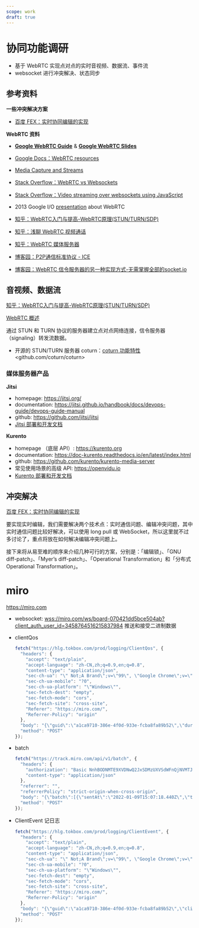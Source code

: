 ```yaml
---
scope: work
draft: true
---
```

# 协同功能调研

- 基于 WebRTC 实现点对点的实时音视频、数据流、事件流
- websocket 进行冲突解决、状态同步

## 参考资料

**一些冲突解决方案**
- [百度 FEX：实时协同编辑的实现](https://fex.baidu.com/blog/2014/04/realtime-collaboration/)


**WebRTC 资料**

- **[Google WebRTC Guide](https://webrtc.org/getting-started/overview)** & **[Google WebRTC Slides](http://io13webrtc.appspot.com/)**
- [Google Docs：WebRTC resources](https://docs.google.com/document/d/1idl_NYQhllFEFqkGQOLv8KBK8M3EVzyvxnKkHl4SuM8/edit)
- [Media Capture and Streams](https://w3c.github.io/mediacapture-main/)

- [Stack Overflow：WebRTC vs Websockets](https://stackoverflow.com/questions/18799364/webrtc-vs-websockets-if-webrtc-can-do-video-audio-and-data-why-do-i-need-web)
- [Stack Overflow：Video streaming over websockets using JavaScript](https://stackoverflow.com/questions/4241992/video-streaming-over-websockets-using-javascript)
-  2013 Google I/O [presentation](http://www.youtube.com/watch?v=p2HzZkd2A40) about WebRTC
- [知乎：WebRTC入门与提高-WebRTC原理(STUN/TURN/SDP)](https://zhuanlan.zhihu.com/p/79489847)
- [知乎：浅聊 WebRTC 视频通话](https://zhuanlan.zhihu.com/p/412886513)
- [知乎：WebRTC 媒体服务器](https://zhuanlan.zhihu.com/p/33616446)
- [博客园：P2P通信标准协议 - ICE](https://www.cnblogs.com/pannengzhi/p/5061674.html)
- [博客园：WebRTC 信令服务器的另一种实现方式-无需掌握全部的socket.io](https://www.cnblogs.com/eflypro/p/14610640.html)


## 音视频、数据流

[知乎：WebRTC入门与提高-WebRTC原理(STUN/TURN/SDP)](https://zhuanlan.zhihu.com/p/79489847)

[WebRTC 概述](WebRTC%20概述.md)

通过 STUN 和 TURN 协议的服务器建立点对点网络连接，信令服务器（signaling）转发流数据。

- 开源的 STUN/TURN 服务器 coturn：[coturn 功能特性](coturn%20功能特性.md)<github.com/coturn/coturn>

### 媒体服务器产品

**Jitsi**
- homepage: <https://jitsi.org/>
- documentation: <https://jitsi.github.io/handbook/docs/devops-guide/devops-guide-manual>
- github: <https://github.com/jitsi/jitsi>
- [Jitsi 部署和开发文档](Jitsi%20部署和开发文档)

**Kurento**

- homepage （底层 API）: <https://kurento.org>
- documentation: <https://doc-kurento.readthedocs.io/en/latest/index.html>
- github: <https://github.com/kurento/kurento-media-server>
- 常见使用场景的高级 API: <https://openvidu.io>
- [Kurento 部署和开发文档](Kurento%20部署和开发文档.md)



## 冲突解决
[百度 FEX：实时协同编辑的实现](https://fex.baidu.com/blog/2014/04/realtime-collaboration/)

要实现实时编辑，我们需要解决两个技术点：实时通信问题、编辑冲突问题，其中实时通信问题比较好解决，可以使用 long pull 或 WebSocket，所以这里就不过多讨论了，重点将放在如何解决编辑冲突问题上。


接下来将从易至难的顺序来介绍几种可行的方案，分别是：「编辑锁」、「GNU diff-patch」、「Myer’s diff-patch」、「Operational Transformation」和「分布式 Operational Transformation」。








# miro

<https://miro.com>

- websocket: <wss://miro.com/ws/board-070421dd5bce504ab?client_auth_user_id=3458764516215837984> 推送和接受二进制数据

- clientQos

  ```js
  fetch("https://hlg.tokbox.com/prod/logging/ClientQos", {
    "headers": {
      "accept": "text/plain",
      "accept-language": "zh-CN,zh;q=0.9,en;q=0.8",
      "content-type": "application/json",
      "sec-ch-ua": "\" Not;A Brand\";v=\"99\", \"Google Chrome\";v=\"97\", \"Chromium\";v=\"97\"",
      "sec-ch-ua-mobile": "?0",
      "sec-ch-ua-platform": "\"Windows\"",
      "sec-fetch-dest": "empty",
      "sec-fetch-mode": "cors",
      "sec-fetch-site": "cross-site",
      "Referer": "https://miro.com/",
      "Referrer-Policy": "origin"
    },
    "body": "{\"guid\":\"a1ca9710-386e-4f0d-933e-fcba8fa89b52\",\"duration\":120,\"clientVersion\":\"js-2.21.2\",\"buildHash\":\"36aba9d71\",\"source\":\"https://miro.com/app/board/uXjVOXYiRO4=/\",\"logVersion\":\"2\",\"apiServer\":\"https://api-standard.opentok.com\",\"clientSystemTime\":1641740377546,\"sessionId\":\"1_MX4zOTA2Nzc4Mn5-MTY0MTczOTAyOTY3NH43ZUNnYmdyLzBEVUYzcW9LZUlZM1dGbUt-fg\",\"mediaServerName\":\"mantis151-hnd.tokbox.com\",\"relayServer\":\"turnserver-5699b5d845-9b7xw-apne1.proxy.prod.tokbox.com\",\"p2p\":false,\"messagingServer\":\"mantis151-hnd.tokbox.com\",\"messagingUrl\":\"wss://mantis151-hnd.tokbox.com:443/rumorwebsocketsv2\",\"version\":\"v2.21.2\",\"partnerId\":\"39067782\",\"widgetType\":\"Subscriber\",\"width\":0,\"height\":0,\"audioTrack\":true,\"hasAudio\":true,\"subscribeToAudio\":true,\"audioVolume\":100,\"videoTrack\":true,\"connectionId\":\"964dde37-7282-422a-9dbe-348bfa3d823c\",\"hasVideo\":false,\"subscribeToVideo\":true,\"congestionLevel\":null,\"streamId\":\"89ef2861-c94b-48f4-9a62-e937c566dd18\",\"subscriberId\":\"4d1ecdfd-1660-4d90-bb65-552fde8eeda0\",\"remoteConnectionId\":\"14e4515f-7719-4c47-84d7-76fffff0855b\",\"peerId\":\"prism.mantis151-hnd.tokbox.com\",\"sourceStreamId\":\"ROUTED\",\"timeStamp\":1641740377543.3,\"period\":30,\"audioRecvPackets\":1499,\"audioRecvPacketsLost\":1,\"audioRecvBytes\":117795,\"videoRecvPackets\":0,\"videoRecvPacketsLost\":0,\"videoRecvBytes\":0,\"videoFramesReceived\":0,\"useDtx\":false,\"audioLocalCandidateType\":\"prflx\",\"audioLocalAddress\":\"113.200.174.7:39425\",\"audioRemoteCandidateType\":\"host\",\"audioRemoteAddress\":\"18.180.159.247:34792\",\"audioTransportType\":\"udp\",\"audioLocalRelayProtocol\":\"\",\"audioCodec\":\"opus\",\"videoCodec\":null,\"videoFrameRateReceived\":null,\"videoCodecChangeCount\":0,\"audioCodecChangeCount\":0,\"offerMessagesReceived\":1,\"dataChannels\":{\"sentMessages\":0,\"recvMessages\":0},\"clientInstanceId\":\"ed6e2306-9292-42ce-ab2f-c96c2add9c7b\"}",
    "method": "POST"
  });
  ```

  

- batch

  ```js
  fetch("https://track.miro.com/api/v1/batch", {
    "headers": {
      "authorization": "Basic NnhBODNMTE9XVDNwQ2JxSDMzUXVSdWFnQjNVMTJ3WlM6",
      "content-type": "application/json"
    },
    "referrer": "",
    "referrerPolicy": "strict-origin-when-cross-origin",
    "body": "{\"batch\":[{\"sentAt\":\"2022-01-09T15:07:18.440Z\",\"timestamp\":\"2022-01-09T15:07:15.858Z\",\"context\":{\"library\":{\"name\":\"miroClient\",\"version\":\"1.12406.3\"},\"page\":{\"referrer\":\"\",\"path\":\"/app/board/uXjVOXYiRO4=/\",\"search\":\"\",\"title\":\"My First Board, Online Whiteboard for Visual Collaboration\",\"url\":\"https://miro.com/app/board/uXjVOXYiRO4=/\",\"inIframe\":false},\"userAgent\":\"Mozilla/5.0 (Windows NT 10.0; Win64; x64) AppleWebKit/537.36 (KHTML, like Gecko) Chrome/97.0.4692.71 Safari/537.36\"},\"messageId\":\"ajs-f407cd3ea57c4fa18152cab7bb49a778\",\"event\":\"widgetEditStarted\",\"properties\":{\"widgetType\":6,\"widgetId\":\"0\",\"widgetToken\":3,\"screenX\":-238,\"screenY\":-33.5,\"canvasX\":-503,\"canvasY\":-199.5,\"canvasWidth\":100,\"canvasHeight\":100,\"screenWidth\":100,\"screenHeight\":100,\"metaDataAppIds\":[],\"shapeType\":3,\"textLen\":0,\"scale\":1,\"userId\":\"3458764516215837984\",\"userType\":\"REGULAR\",\"userRole\":\"student\",\"userBoardRole\":\"OWNER\",\"firstSession\":true,\"clientId\":\"2707495219\",\"boardId\":\"uXjVOXYiRO4%3D\",\"toolType\":\"CURSOR\",\"appType\":0,\"navigationMode\":0,\"clientVersion\":\"1.12406.3\",\"accountId\":\"3458764516215766358\",\"deviceOs\":\"Windows\",\"appMode\":\"full\",\"browser_name\":\"Chrome\",\"browser_version\":\"97.0\"},\"anonymousId\":\"31aa081f-64aa-4471-8aac-6422a30250ba\",\"userId\":\"3458764516215837984\",\"type\":\"track\"},{\"sentAt\":\"2022-01-09T15:07:18.440Z\",\"timestamp\":\"2022-01-09T15:07:15.868Z\",\"context\":{\"library\":{\"name\":\"miroClient\",\"version\":\"1.12406.3\"},\"page\":{\"referrer\":\"\",\"path\":\"/app/board/uXjVOXYiRO4=/\",\"search\":\"\",\"title\":\"My First Board, Online Whiteboard for Visual Collaboration\",\"url\":\"https://miro.com/app/board/uXjVOXYiRO4=/\",\"inIframe\":false},\"userAgent\":\"Mozilla/5.0 (Windows NT 10.0; Win64; x64) AppleWebKit/537.36 (KHTML, like Gecko) Chrome/97.0.4692.71 Safari/537.36\"},\"messageId\":\"ajs-201d16e3be9741ff872282ee538f1bdd\",\"event\":\"widgetTokenizerUpdated\",\"properties\":{\"widgetType\":6,\"widgetId\":\"3458764516216839258\",\"widgetToken\":3,\"screenX\":-238,\"screenY\":-33.5,\"canvasX\":-503,\"canvasY\":-199.5,\"canvasWidth\":100,\"canvasHeight\":100,\"screenWidth\":100,\"screenHeight\":100,\"metaDataAppIds\":[],\"shapeType\":3,\"scale\":1,\"userId\":\"3458764516215837984\",\"userType\":\"REGULAR\",\"userRole\":\"student\",\"userBoardRole\":\"OWNER\",\"firstSession\":true,\"clientId\":\"2707495219\",\"boardId\":\"uXjVOXYiRO4%3D\",\"toolType\":\"CURSOR\",\"appType\":0,\"navigationMode\":0,\"clientVersion\":\"1.12406.3\",\"accountId\":\"3458764516215766358\",\"deviceOs\":\"Windows\",\"appMode\":\"full\",\"browser_name\":\"Chrome\",\"browser_version\":\"97.0\"},\"anonymousId\":\"31aa081f-64aa-4471-8aac-6422a30250ba\",\"userId\":\"3458764516215837984\",\"type\":\"track\"}],\"writeKey\":\"6xA83LLOWT3pCbqH33QuRuagB3U12wZS\"}",
    "method": "POST"
  });
  ```

- ClientEvent 记日志

  ```js
  fetch("https://hlg.tokbox.com/prod/logging/ClientEvent", {
    "headers": {
      "accept": "text/plain",
      "accept-language": "zh-CN,zh;q=0.9,en;q=0.8",
      "content-type": "application/json",
      "sec-ch-ua": "\" Not;A Brand\";v=\"99\", \"Google Chrome\";v=\"97\", \"Chromium\";v=\"97\"",
      "sec-ch-ua-mobile": "?0",
      "sec-ch-ua-platform": "\"Windows\"",
      "sec-fetch-dest": "empty",
      "sec-fetch-mode": "cors",
      "sec-fetch-site": "cross-site",
      "Referer": "https://miro.com/",
      "Referrer-Policy": "origin"
    },
    "body": "{\"guid\":\"a1ca9710-386e-4f0d-933e-fcba8fa89b52\",\"clientVersion\":\"js-2.21.2\",\"buildHash\":\"36aba9d71\",\"source\":\"https://miro.com/app/board/uXjVOXYiRO4=/\",\"logVersion\":\"2\",\"apiServer\":\"https://api-standard.opentok.com\",\"clientSystemTime\":1641740770589,\"sessionId\":\"1_MX4zOTA2Nzc4Mn5-MTY0MTczOTAyOTY3NH43ZUNnYmdyLzBEVUYzcW9LZUlZM1dGbUt-fg\",\"mediaServerName\":\"mantis151-hnd.tokbox.com\",\"relayServer\":\"turnserver-5699b5d845-9b7xw-apne1.proxy.prod.tokbox.com\",\"p2p\":false,\"messagingServer\":\"mantis151-hnd.tokbox.com\",\"messagingUrl\":\"wss://mantis151-hnd.tokbox.com:443/rumorwebsocketsv2\",\"version\":\"v2.21.2\",\"partnerId\":\"39067782\",\"action\":\"ReportIssue\",\"variation\":\"Event\",\"connectionId\":\"1a58a683-e10b-41f6-9c31-cc6d99b0f526\",\"payload\":{\"reportIssueId\":\"6ed2dd09-2c87-4b68-9ce4-1acb752d9038\"},\"clientInstanceId\":\"ed6e2306-9292-42ce-ab2f-c96c2add9c7b\"}",
    "method": "POST"
  });
  ```

  





